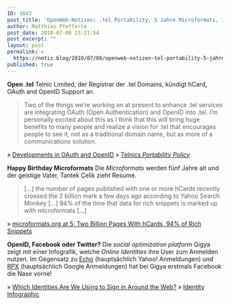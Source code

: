 ```yaml
---
ID: 3043
post_title: 'OpenWeb-Notizen: .tel Portability, 5 Jahre Microformats, Identity Infographic'
author: Matthias Pfefferle
post_date: 2010-07-08 23:21:54
post_excerpt: ""
layout: post
permalink: >
  https://notiz.blog/2010/07/08/openweb-notizen-tel-portability-5-jahre-microformats-identity-infograpic/
published: true
---
```

<strong>Open .tel</strong>
Telnic Limited, der Registrar der .tel Domains, kündigt hCard, OAuth and OpenID Support an.

<blockquote>Two of the things we’re working on at present to enhance .tel services are integrating OAuth (Open Authentication) and OpenID into .tel.  I’m personally excited about this as I think that this will bring huge benefits to many people and realize a vision for .tel that encourages people to see it, not as a traditional domain name, but as more of a communications solution.</blockquote>

&raquo; <a href="http://www.telnic.org/blog/2010/06/04/developments-in-oauth-and-openid/">Developments in OAuth and OpenID</a>
&raquo; <a href="http://www.telnic.org/portabilitypolicy.html">Telnics <em>Portability Policy</em></a>

<strong>Happy Birthday Microformats</strong>
Die <em>Microformats</em> werden fünf Jahre alt und der geistige Vater, Tantek Çelik zieht Resumé.

<blockquote>[...] the number of pages published with one or more hCards recently crossed the 2 billion mark a few days ago according to Yahoo Search Monkey [...] 94% of the time that data for rich snippets is marked up with microformats [...]</blockquote>

&raquo; <a href="http://microformats.org/2010/07/08/microformats-org-at-5-hcards-rich-snippets">microformats.org at 5: Two Billion Pages With hCards, 94% of Rich Snippets</a>

<strong>OpenID, Facebook oder Twitter?</strong>
Die <em>social optimization platform</em> Gigya zeigt mit einer Infografik, welche <em>Online Identities</em> ihre User zum Anmelden nutzen. Im Gegensatz zu <a href="http://blog.aboutecho.com/2010/03/29/yahoo-login-is-more-popular-than-facebook-are-you-covered/">Echo</a> (hauptsächlich Yahoo! Anmeldungen) und <a href="http://www.janrain.com/blogs/data-reveals-trends-among-social-media-platforms">RPX</a> (hauptsächlich Google Anmeldungen) hat bei Gigya erstmals Facebook die Nase vorne!

&raquo; <a href="http://blog.gigya.com/?p=3461">Which Identities Are We Using to Sign in Around the Web?</a>
&raquo; <a href="http://info.gigya.com/Identity.html">Identity Infographic</a>